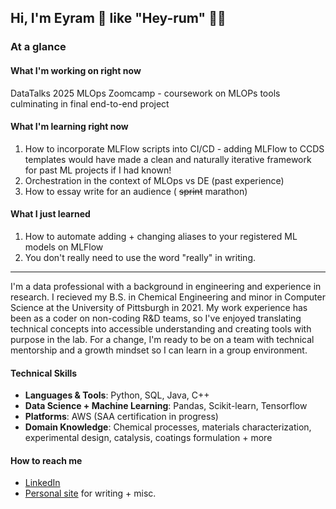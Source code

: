 ## Hi, I'm Eyram 👋 like "Hey-rum" 👋👋

<!--
**eyramandcode/eyramandcode** is a ✨ _special_ ✨ repository because its `README.md` (this file) appears on your GitHub profile.

Here are some ideas to get you started:

- 🔭 I’m currently working on ...
- 🌱 I’m currently learning ...
- 👯 I’m looking to collaborate on ...
- 🤔 I’m looking for help with ...
- 💬 Ask me about ...
- 📫 How to reach me: ...
- 😄 Pronouns: ...
- ⚡ Fun fact: ...
-->

### At a glance
#### What I'm working on right now
DataTalks 2025 MLOps Zoomcamp - coursework on MLOPs tools culminating in final end-to-end project

#### What I'm learning right now
1) How to incorporate MLFlow scripts into CI/CD - adding MLFlow to CCDS templates would have made a clean and naturally iterative framework for past ML projects if I had known!
2) Orchestration in the context of MLOps vs DE (past experience)
3) How to essay write for an audience ( ~~sprint~~ marathon)

#### What I just learned
1) How to automate adding + changing aliases to your registered ML models on MLFlow
2) You don't really need to use the word "really" in writing.

---

I'm a data professional with a background in engineering and experience in research. I recieved my B.S. in Chemical Engineering and minor in Computer Science at the University of Pittsburgh in 2021. My work experience has been as a coder on non-coding R&D teams, so I've enjoyed translating technical concepts into accessible understanding and creating tools with purpose in the lab. For a change, I'm ready to be on a team with technical mentorship and a growth mindset so I can learn in a group environment.

#### Technical Skills
- **Languages & Tools**: Python, SQL, Java, C++
- **Data Science + Machine Learning**: Pandas, Scikit-learn, Tensorflow
- **Platforms**: AWS (SAA certification in progress)
- **Domain Knowledge**: Chemical processes, materials characterization, experimental design, catalysis, coatings formulation + more

#### How to reach me
- [LinkedIn](https://www.linkedin.com/in/eakabua/)
- [Personal site](eyram.me) for writing + misc.
